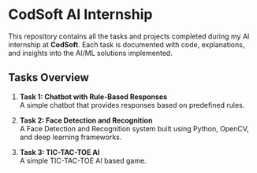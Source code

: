# CodSoft AI Internship

This repository contains all the tasks and projects completed during my AI internship at **CodSoft**. Each task is documented with code, explanations, and insights into the AI/ML solutions implemented.

## Tasks Overview
1. **Task 1: Chatbot with Rule-Based Responses**  
   A simple chatbot that provides responses based on predefined rules.

2. **Task 2: Face Detection and Recognition**  
   A Face Detection and Recognition system built using Python, OpenCV, and deep learning frameworks.

3. **Task 3: TIC-TAC-TOE AI** <br>
   A simple TIC-TAC-TOE AI based game.
